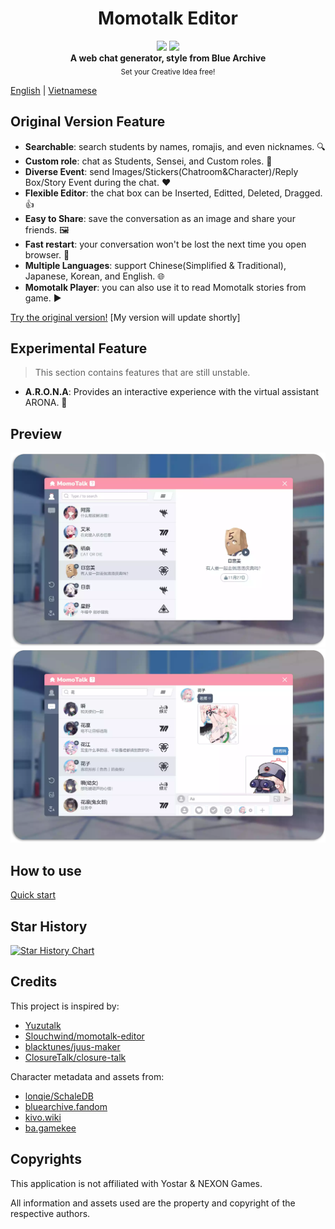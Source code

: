 <h1 align="center">Momotalk Editor</h1>

<div align="center">
    <img src="https://img.shields.io/github/last-commit/KasaiHarcore/momotalk/main">
    <img src="https://img.shields.io/github/languages/top/KasaiHarcore/momotalk" >
</div>

<div align="center">
  <strong>A web chat generator, style from Blue Archive</strong><br>
  <sub>Set your Creative Idea free!</sub>
</div>

[English](./README.md) | [Vietnamese](./docs/README-vn.md) 


## Original Version Feature

- **Searchable**: search students by names, romajis, and even nicknames. 🔍️
- **Custom role**: chat as Students, Sensei, and Custom roles. 🎅
- **Diverse Event**: send Images/Stickers(Chatroom&Character)/Reply Box/Story Event during the chat. ❤️
- **Flexible Editor**: the chat box can be Inserted, Editted, Deleted, Dragged. 👍
- **Easy to Share**: save the conversation as an image and share your friends. 🖼️
- **Fast restart**: your conversation won't be lost the next time you open browser. 📌
- **Multiple Languages**: support Chinese(Simplified & Traditional), Japanese, Korean, and English. 🌐
- **Momotalk Player**: you can also use it to read Momotalk stories from game. ▶️

[Try the original version!](https://u1805.github.io/momotalk)
[My version will update shortly]

## Experimental Feature

> This section contains features that are still unstable.

- **A.R.O.N.A**: Provides an interactive experience with the virtual assistant ARONA. 💬

## Preview

![student](./docs/assets/演示1.webp)
![chat](./docs/assets/演示2.webp)

## How to use

[Quick start](./docs/How-to-use.md)

## Star History

[![Star History Chart](https://api.star-history.com/svg?repos=U1805/momotalk)](https://star-history.com/#U1805/momotalk)

## Credits

This project is inspired by:

- [Yuzutalk](https://www.yuzutalk.net/)
- [Slouchwind/momotalk-editor](https://github.com/Slouchwind/momotalk-editor)
- [blacktunes/juus-maker](https://github.com/blacktunes/juus-maker)
- [ClosureTalk/closure-talk](https://github.com/ClosureTalk/closure-talk)

Character metadata and assets from:

- [lonqie/SchaleDB](https://github.com/lonqie/SchaleDB)
- [bluearchive.fandom](https://bluearchive.fandom.com)
- [kivo.wiki](https://kivo.wiki/)
- [ba.gamekee](https://ba.gamekee.com/)

## Copyrights

This application is not affiliated with Yostar & NEXON Games. 

All information and assets used are the property and copyright of the respective authors.
